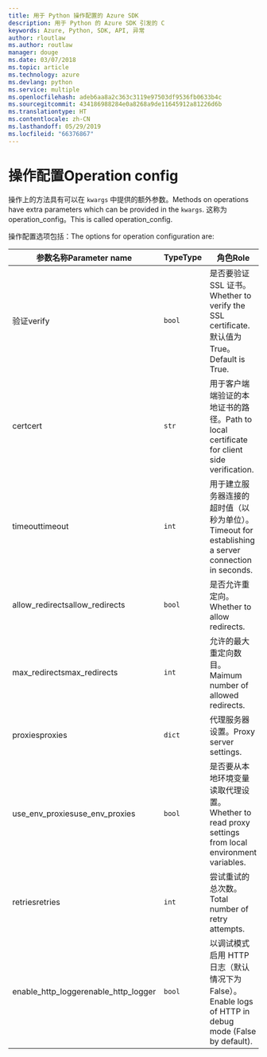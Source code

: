```yaml
---
title: 用于 Python 操作配置的 Azure SDK
description: 用于 Python 的 Azure SDK 引发的 C
keywords: Azure, Python, SDK, API, 异常
author: rloutlaw
ms.author: routlaw
manager: douge
ms.date: 03/07/2018
ms.topic: article
ms.technology: azure
ms.devlang: python
ms.service: multiple
ms.openlocfilehash: adeb6aa8a2c363c3119e97503df9536fb0633b4c
ms.sourcegitcommit: 434186988284e0a8268a9de11645912a81226d6b
ms.translationtype: HT
ms.contentlocale: zh-CN
ms.lasthandoff: 05/29/2019
ms.locfileid: "66376867"
---
```

# <a name="operation-config"></a><span data-ttu-id="c38eb-104">操作配置</span><span class="sxs-lookup"><span data-stu-id="c38eb-104">Operation config</span></span> 

<span data-ttu-id="c38eb-105">操作上的方法具有可以在 `kwargs` 中提供的额外参数。</span><span class="sxs-lookup"><span data-stu-id="c38eb-105">Methods on operations have extra parameters which can be provided in the `kwargs`.</span></span> <span data-ttu-id="c38eb-106">这称为 operation_config。</span><span class="sxs-lookup"><span data-stu-id="c38eb-106">This is called operation_config.</span></span>

<span data-ttu-id="c38eb-107">操作配置选项包括：</span><span class="sxs-lookup"><span data-stu-id="c38eb-107">The options for operation configuration are:</span></span>

|<span data-ttu-id="c38eb-108">参数名称</span><span class="sxs-lookup"><span data-stu-id="c38eb-108">Parameter name</span></span>|<span data-ttu-id="c38eb-109">Type</span><span class="sxs-lookup"><span data-stu-id="c38eb-109">Type</span></span>|<span data-ttu-id="c38eb-110">角色</span><span class="sxs-lookup"><span data-stu-id="c38eb-110">Role</span></span>|
|----------------------|------|---------------|
| <span data-ttu-id="c38eb-111">验证</span><span class="sxs-lookup"><span data-stu-id="c38eb-111">verify</span></span> |`bool`|<span data-ttu-id="c38eb-112">是否要验证 SSL 证书。</span><span class="sxs-lookup"><span data-stu-id="c38eb-112">Whether to verify the SSL certificate.</span></span> <span data-ttu-id="c38eb-113">默认值为 True。</span><span class="sxs-lookup"><span data-stu-id="c38eb-113">Default is True.</span></span>|
|  <span data-ttu-id="c38eb-114">cert</span><span class="sxs-lookup"><span data-stu-id="c38eb-114">cert</span></span> |`str`| <span data-ttu-id="c38eb-115">用于客户端端验证的本地证书的路径。</span><span class="sxs-lookup"><span data-stu-id="c38eb-115">Path to local certificate for client side verification.</span></span>|
|  <span data-ttu-id="c38eb-116">timeout</span><span class="sxs-lookup"><span data-stu-id="c38eb-116">timeout</span></span> |`int`| <span data-ttu-id="c38eb-117">用于建立服务器连接的超时值（以秒为单位）。</span><span class="sxs-lookup"><span data-stu-id="c38eb-117">Timeout for establishing a server connection in seconds.</span></span>|
|  <span data-ttu-id="c38eb-118">allow_redirects</span><span class="sxs-lookup"><span data-stu-id="c38eb-118">allow_redirects</span></span> |`bool` | <span data-ttu-id="c38eb-119">是否允许重定向。</span><span class="sxs-lookup"><span data-stu-id="c38eb-119">Whether to allow redirects.</span></span>|
|  <span data-ttu-id="c38eb-120">max_redirects</span><span class="sxs-lookup"><span data-stu-id="c38eb-120">max_redirects</span></span>  |`int`| <span data-ttu-id="c38eb-121">允许的最大重定向数目。</span><span class="sxs-lookup"><span data-stu-id="c38eb-121">Maimum number of allowed redirects.</span></span>|
|  <span data-ttu-id="c38eb-122">proxies</span><span class="sxs-lookup"><span data-stu-id="c38eb-122">proxies</span></span>  |`dict` |<span data-ttu-id="c38eb-123">代理服务器设置。</span><span class="sxs-lookup"><span data-stu-id="c38eb-123">Proxy server settings.</span></span>|
|  <span data-ttu-id="c38eb-124">use_env_proxies</span><span class="sxs-lookup"><span data-stu-id="c38eb-124">use_env_proxies</span></span> |`bool` |<span data-ttu-id="c38eb-125">是否要从本地环境变量读取代理设置。</span><span class="sxs-lookup"><span data-stu-id="c38eb-125">Whether to read proxy settings from local environment variables.</span></span>|
|  <span data-ttu-id="c38eb-126">retries</span><span class="sxs-lookup"><span data-stu-id="c38eb-126">retries</span></span>  |`int` | <span data-ttu-id="c38eb-127">尝试重试的总次数。</span><span class="sxs-lookup"><span data-stu-id="c38eb-127">Total number of retry attempts.</span></span>|
|  <span data-ttu-id="c38eb-128">enable_http_logger</span><span class="sxs-lookup"><span data-stu-id="c38eb-128">enable_http_logger</span></span> | `bool`| <span data-ttu-id="c38eb-129">以调试模式启用 HTTP 日志（默认情况下为 False）。</span><span class="sxs-lookup"><span data-stu-id="c38eb-129">Enable logs of HTTP in debug mode (False by default).</span></span>|
